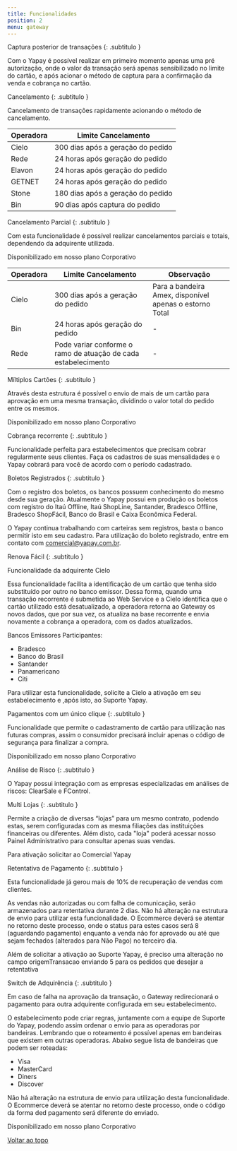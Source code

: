 ```yaml
---
title: Funcionalidades
position: 2
menu: gateway
---
```


Captura posterior de transações
{: .subtitulo }

Com o Yapay é possível realizar em primeiro momento apenas uma pré autorização, onde o valor da transação será apenas sensibilizado no limite do cartão, e após acionar o método de captura para a confirmação da venda e cobrança no cartão.

Cancelamento
{: .subtitulo }

Cancelamento de transações rapidamente acionando o método de cancelamento.

| Operadora | Limite Cancelamento               |
|-----------|-----------------------------------|
| Cielo     | 300 dias após a geração do pedido |
| Rede      | 24 horas após geração do pedido   |
| Elavon    | 24 horas após geração do pedido   |
| GETNET    | 24 horas após geração do pedido   |
| Stone     | 180 dias após a geração do pedido |
| Bin       | 90 dias após captura do pedido    |



Cancelamento Parcial
{: .subtitulo }

Com esta funcionalidade é possível realizar cancelamentos parciais e totais, dependendo da adquirente utilizada.

Disponibilizado em nosso plano Corporativo


| Operadora  | Limite Cancelamento                                            | Observação                                              |
|------------|----------------------------------------------------------------|---------------------------------------------------------|
| Cielo      | 300 dias após a geração do pedido                              | Para a bandeira Amex, disponível apenas o estorno Total |
| Bin        | 24 horas após geração do pedido                                | -                                                       |
| Rede       | Pode variar conforme o ramo de atuação de cada estabelecimento | -                                                       |


Míltiplos Cartões
{: .subtitulo }

Através desta estrutura é possível o envio de mais de um cartão para aprovação em uma mesma transação, dividindo o valor total do pedido entre os mesmos.

Disponibilizado em nosso plano Corporativo

Cobrança recorrente
{: .subtitulo }

Funcionalidade perfeita para estabelecimentos que precisam cobrar regularmente seus clientes. Faça os cadastros de suas mensalidades e o Yapay cobrará para você de acordo com o período cadastrado.

Boletos Registrados
{: .subtitulo }

Com o registro dos boletos, os bancos possuem conhecimento do mesmo desde sua geração. Atualmente o Yapay possui em produção os boletos com registro do Itaú Offline, Itaú ShopLine, Santander, Bradesco Offline, Bradesco ShopFácil, Banco do Brasil e Caixa Econômica Federal.

O Yapay continua trabalhando com carteiras sem registros, basta o banco permitir isto em seu cadastro. Para utilização do boleto registrado, entre em contato com comercial@yapay.com.br.

Renova Fácil
{: .subtitulo }

Funcionalidade da adquirente Cielo

Essa funcionalidade facilita a identificação de um cartão que tenha sido substituído por outro no banco emissor. Dessa forma, quando uma transação recorrente é submetida ao Web Service e a Cielo identifica que o cartão utilizado está desatualizado, a operadora retorna ao Gateway os novos dados, que por sua vez, os atualiza na base recorrente e envia novamente a cobrança a operadora, com os dados atualizados.

Bancos Emissores Participantes:

* Bradesco
* Banco do Brasil
* Santander
* Panamericano
* Citi

Para utilizar esta funcionalidade, solicite a Cielo a ativação em seu estabelecimento e ,após isto, ao Suporte Yapay.

Pagamentos com um único clique
{: .subtitulo }

Funcionalidade que permite o cadastramento de cartão para utilização nas futuras compras, assim o consumidor precisará incluir apenas o código de segurança para finalizar a compra.

Disponibilizado em nosso plano Corporativo

Análise de Risco
{: .subtitulo }

O Yapay possui integração com as empresas especializadas em análises de riscos: ClearSale e FControl.

Multi Lojas
{: .subtitulo }

Permite a criação de diversas “lojas” para um mesmo contrato, podendo estas, serem configuradas com as mesma filiações das instituições financeiras ou diferentes. Além disto, cada "loja" poderá acessar nosso Painel Administrativo para consultar apenas suas vendas.

Para ativação solicitar ao Comercial Yapay

Retentativa de Pagamento
{: .subtitulo }

Esta funcionalidade já gerou mais de 10% de recuperação de vendas com clientes.

As vendas não autorizadas ou com falha de comunicação, serão armazenados para retentativa durante 2 dias. Não há alteração na estrutura de envio para utilizar esta funcionalidade. O Ecommerce deverá se atentar no retorno deste processo, onde o status para estes casos será 8 (aguardando pagamento) enquanto a venda não for aprovado ou até que sejam fechados (alterados para Não Pago) no terceiro dia.

Além de solicitar a ativação ao Suporte Yapay, é preciso uma alteração no campo origemTransacao enviando 5 para os pedidos que desejar a retentativa

Switch de Adquirência
{: .subtitulo }

Em caso de falha na aprovação da transação, o Gateway redirecionará o pagamento para outra adquirente configurada em seu estabelecimento.

O estabelecimento pode criar regras, juntamente com a equipe de Suporte do Yapay, podendo assim ordenar o envio para as operadoras por bandeiras. Lembrando que o roteamento é possível apenas em bandeiras que existem em outras operadoras. Abaixo segue lista de bandeiras que podem ser roteadas:

* Visa
* MasterCard
* Diners
* Discover

Não há alteração na estrutura de envio para utilização desta funcionalidade. O Ecommerce deverá se atentar no retorno deste processo, onde o código da forma ded pagamento será diferente do enviado.

Disponibilizado em nosso plano Corporativo



<div class="voltar-ao-topo"><a href="#"><i class="fa fa-arrow-up" aria-hidden="true"></i>Voltar ao topo</a></div>